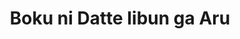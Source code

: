 --- 
title: "Boku ni Datte Iibun ga Aru"
publishdate: "2019-7-18T16:48:46+02:00"
src: "https://365manga.net/manga/boku-ni-datte-iibun-ga-aru"
image: "https://data.365manga.net/images/thumbnails/6946-boku-ni-datte-iibun-ga-aru.jpg"
description: "Very cute yaoi comedy about a country boy who goes to Tokyo to find his real mother. He's followed there by his best friend who's in love with him. See more of Hashimoto and Oikawa in Picnic."
---